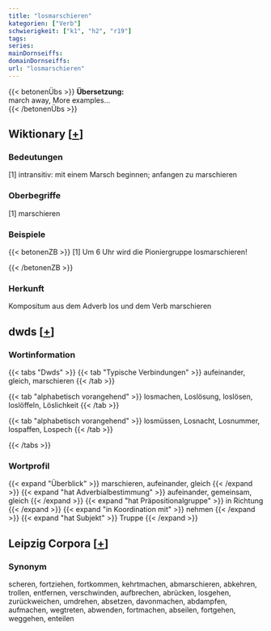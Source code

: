 ```yaml
---
title: "losmarschieren"
kategorien: ["Verb"]
schwierigkeit: ["k1", "h2", "r19"]
tags:
series:
mainDornseiffs:
domainDornseiffs:
url: "losmarschieren"
---
```


{{< betonenÜbs >}}
**Übersetzung:**  
march away, More examples...  
{{< /betonenÜbs >}}

## Wiktionary [[+](https://de.wiktionary.org/wiki/losmarschieren)]

### Bedeutungen
[1] intransitiv: mit einem Marsch beginnen; anfangen zu marschieren  

### Oberbegriffe
[1] marschieren  

### Beispiele
{{< betonenZB >}}
[1] Um 6 Uhr wird die Pioniergruppe losmarschieren!  

{{< /betonenZB >}}
### Herkunft
Kompositum aus dem Adverb los und dem Verb marschieren  



## dwds [[+](https://www.dwds.de/wb/losmarschieren)]

### Wortinformation
{{< tabs "Dwds" >}}
{{< tab "Typische Verbindungen" >}}
aufeinander, gleich, marschieren
{{< /tab >}}

{{< tab "alphabetisch vorangehend" >}}
losmachen, Loslösung, loslösen, loslöffeln, Löslichkeit
{{< /tab >}}

{{< tab "alphabetisch vorangehend" >}}
losmüssen, Losnacht, Losnummer, lospaffen, Lospech
{{< /tab >}}

{{< /tabs >}}

### Wortprofil
{{< expand "Überblick" >}} marschieren, aufeinander, gleich {{< /expand >}}
{{< expand "hat Adverbialbestimmung" >}} aufeinander, gemeinsam, gleich {{< /expand >}}
{{< expand "hat Präpositionalgruppe" >}} in Richtung {{< /expand >}}
{{< expand "in Koordination mit" >}} nehmen {{< /expand >}}
{{< expand "hat Subjekt" >}} Truppe {{< /expand >}}

## Leipzig Corpora [[+](https://corpora.uni-leipzig.de/en/res?word=losmarschieren&corpusId=deu_newscrawl-public_2018)]


### Synonym
scheren, fortziehen, fortkommen, kehrtmachen, abmarschieren, abkehren, trollen, entfernen, verschwinden, aufbrechen, abrücken, losgehen, zurückweichen, umdrehen, absetzen, davonmachen, abdampfen, aufmachen, wegtreten, abwenden, fortmachen, abseilen, fortgehen, weggehen, enteilen

